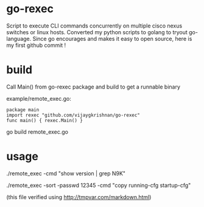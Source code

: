 # go-rexec
Script to execute CLI commands concurrently on multiple cisco nexus switches or linux hosts. Converted my python scripts to golang to tryout go-language. Since go encourages and makes it easy to open source, here is my first github commit !

# build
Call Main() from go-rexec package and build to get a runnable binary

example/remote_exec.go:
```
package main
import rexec "github.com/vijaygkrishnan/go-rexec"
func main() { rexec.Main() }
``` 
go build remote_exec.go

# usage
./remote_exec -cmd "show version | grep N9K"

./remote_exec -sort -passwd 12345 -cmd  "copy running-cfg startup-cfg"

(this file verified using http://tmpvar.com/markdown.html)

